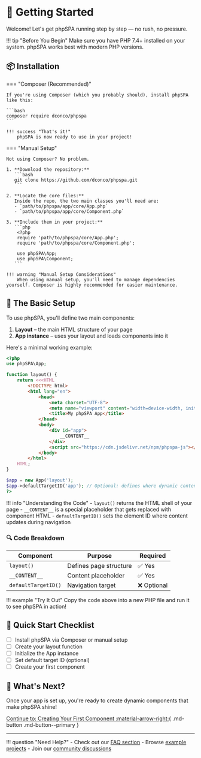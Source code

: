 # 🚀 Getting Started

Welcome! Let's get phpSPA running step by step — no rush, no pressure.

!!! tip "Before You Begin"
    Make sure you have PHP 7.4+ installed on your system. phpSPA works best with modern PHP versions.

## 📦 Installation

=== "Composer (Recommended)"

    If you're using Composer (which you probably should), install phpSPA like this:

    ```bash
    composer require dconco/phpspa
    ```

    !!! success "That's it!"
        phpSPA is now ready to use in your project!

=== "Manual Setup"

    Not using Composer? No problem.

    1. **Download the repository:**
       ```bash
       git clone https://github.com/dconco/phpspa.git
       ```

    2. **Locate the core files:**
       Inside the repo, the two main classes you'll need are:
       - `path/to/phpspa/app/core/App.php`
       - `path/to/phpspa/app/core/Component.php`

    3. **Include them in your project:**
       ```php
        <?php
        require 'path/to/phpspa/core/App.php';
        require 'path/to/phpspa/core/Component.php';
        
        use phpSPA\App;
        use phpSPA\Component;
       ```

    !!! warning "Manual Setup Considerations"
        When using manual setup, you'll need to manage dependencies yourself. Composer is highly recommended for easier maintenance.

## 🧱 The Basic Setup

To use phpSPA, you'll define two main components:

1. **Layout** – the main HTML structure of your page
2. **App instance** – uses your layout and loads components into it

Here's a minimal working example:

```php title="Basic phpSPA Setup"
<?php
use phpSPA\App;

function layout() {
    return <<<HTML
        <!DOCTYPE html>
        <html lang="en">
            <head>
                <meta charset="UTF-8">
                <meta name="viewport" content="width=device-width, initial-scale=1.0">
                <title>My phpSPA App</title>
            </head>
            <body>
                <div id="app">
                    __CONTENT__
                </div>
                <script src="https://cdn.jsdelivr.net/npm/phpspa-js"></script>
            </body>
        </html>
    HTML;
}

$app = new App('layout');
$app->defaultTargetID('app'); // Optional: defines where dynamic content loads
?>
```

!!! info "Understanding the Code"
    - `layout()` returns the HTML shell of your page
    - `__CONTENT__` is a special placeholder that gets replaced with component HTML
    - `defaultTargetID()` sets the element ID where content updates during navigation

### 🔍 Code Breakdown

| Component           | Purpose                | Required   |
| ------------------- | ---------------------- | ---------- |
| `layout()`          | Defines page structure | ✅ Yes      |
| `__CONTENT__`       | Content placeholder    | ✅ Yes      |
| `defaultTargetID()` | Navigation target      | ❌ Optional |

!!! example "Try It Out"
    Copy the code above into a new PHP file and run it to see phpSPA in action!

## 🎯 Quick Start Checklist

- [ ] Install phpSPA via Composer or manual setup
- [ ] Create your layout function
- [ ] Initialize the App instance
- [ ] Set default target ID (optional)
- [ ] Create your first component

## 🔧 What's Next?

Once your app is set up, you're ready to create dynamic components that make phpSPA shine!

[Continue to: Creating Your First Component :material-arrow-right:](./3-creating-your-first-component.md){ .md-button .md-button--primary }

---

!!! question "Need Help?"
    - Check out our [FAQ section](#)
    - Browse [example projects](#)
    - Join our [community discussions](https://github.com/dconco/phpspa/discussions)
